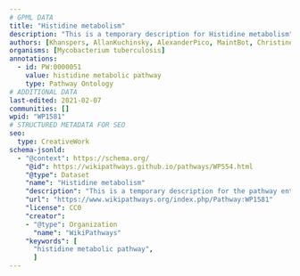 ```yaml
---
# GPML DATA
title: "Histidine metabolism"
description: "This is a temporary description for Histidine metabolism"
authors: [Khanspers, AllanKuchinsky, AlexanderPico, MaintBot, Christine Chichester, Mkutmon, Egonw, DeSl]
organisms: [Mycobacterium tuberculosis]
annotations:
  - id: PW:0000051
    value: histidine metabolic pathway
    type: Pathway Ontology
# ADDITIONAL DATA
last-edited: 2021-02-07
communities: []
wpid: "WP1581"
# STRUCTURED METADATA FOR SEO
seo:
  type: CreativeWork
schema-jsonld:
  - "@context": https://schema.org/
    "@id": https://wikipathways.github.io/pathways/WP554.html
    "@type": Dataset
    "name": "Histidine metabolism"
    "description": "This is a temporary description for the pathway entitled: Histidine metabolism"
    "url": "https://www.wikipathways.org/index.php/Pathway:WP1581"
    "license": CC0
    "creator":
    - "@type": Organization
      "name": "WikiPathways"
    "keywords": [
      "histidine metabolic pathway",
      ]
---
```

